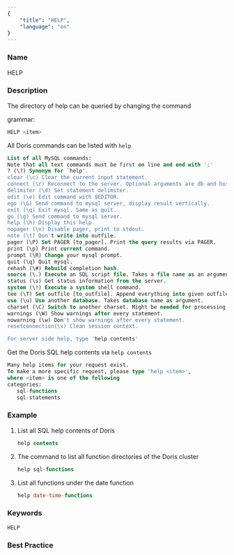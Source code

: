```yaml
---
{
    "title": "HELP",
    "language": "en"
}
---
```


<!--
Licensed to the Apache Software Foundation (ASF) under one
or more contributor license agreements.  See the NOTICE file
distributed with this work for additional information
regarding copyright ownership.  The ASF licenses this file
to you under the Apache License, Version 2.0 (the
"License"); you may not use this file except in compliance
with the License.  You may obtain a copy of the License at

  http://www.apache.org/licenses/LICENSE-2.0

Unless required by applicable law or agreed to in writing,
software distributed under the License is distributed on an
"AS IS" BASIS, WITHOUT WARRANTIES OR CONDITIONS OF ANY
KIND, either express or implied.  See the License for the
specific language governing permissions and limitations
under the License.
-->


### Name

HELP

### Description

The directory of help can be queried by changing the command

grammar:

``` sql
HELP <item>
```

All Doris commands can be listed with `help`

```sql
List of all MySQL commands:
Note that all text commands must be first on line and end with ';'
? (\?) Synonym for `help'.
clear (\c) Clear the current input statement.
connect (\r) Reconnect to the server. Optional arguments are db and host.
delimiter (\d) Set statement delimiter.
edit (\e) Edit command with $EDITOR.
ego (\G) Send command to mysql server, display result vertically.
exit (\q) Exit mysql. Same as quit.
go (\g) Send command to mysql server.
help (\h) Display this help.
nopager (\n) Disable pager, print to stdout.
note (\t) Don't write into outfile.
pager (\P) Set PAGER [to_pager]. Print the query results via PAGER.
print (\p) Print current command.
prompt (\R) Change your mysql prompt.
quit (\q) Quit mysql.
rehash (\#) Rebuild completion hash.
source (\.) Execute an SQL script file. Takes a file name as an argument.
status (\s) Get status information from the server.
system (\!) Execute a system shell command.
tee (\T) Set outfile [to_outfile]. Append everything into given outfile.
use (\u) Use another database. Takes database name as argument.
charset (\C) Switch to another charset. Might be needed for processing binlog with multi-byte charsets.
warnings (\W) Show warnings after every statement.
nowarning (\w) Don't show warnings after every statement.
resetconnection(\x) Clean session context.

For server side help, type 'help contents'
```

Get the Doris SQL help contents via `help contents`

```sql
Many help items for your request exist.
To make a more specific request, please type 'help <item>',
where <item> is one of the following
categories:
   sql-functions
   sql-statements
```

### Example

1. List all SQL help contents of Doris

   ```sql
   help contents
   ```

2. The command to list all function directories of the Doris cluster

   ```sql
   help sql-functions
   ```

3. List all functions under the date function

   ```sql
   help date-time-functions
   ```


### Keywords

    HELP

### Best Practice

